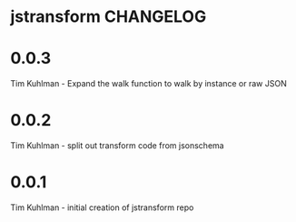 # jstransform CHANGELOG

# 0.0.3
Tim Kuhlman - Expand the walk function to walk by instance or raw JSON

# 0.0.2
Tim Kuhlman - split out transform code from jsonschema

# 0.0.1
Tim Kuhlman - initial creation of jstransform repo

